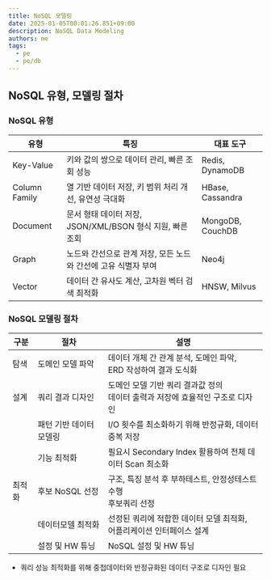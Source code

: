 ```yaml
---
title: NoSQL 모델링
date: 2025-01-05T00:01:26.851+09:00
description: NoSQL Data Modeling
authors: me
tags:
  - pe
  - pe/db 
---
```


## NoSQL 유형, 모델링 절차

### NoSQL 유형

| 유형 | 특징 | 대표 도구 |
| --- | --- | --- |
| Key-Value | 키와 값의 쌍으로 데이터 관리, 빠른 조회 성능 | Redis, DynamoDB |
| Column Family | 열 기반 데이터 저장, 키 범위 처리 개선, 유연성 극대화 | HBase, Cassandra |
| Document | 문서 형태 데이터 저장, JSON/XML/BSON 형식 지원, 빠른 조회 | MongoDB, CouchDB |
| Graph | 노드와 간선으로 관계 저장, 모든 노드와 간선에 고유 식별자 부여 | Neo4j |
| Vector | 데이터 간 유사도 계산, 고차원 벡터 검색 최적화 | HNSW, Milvus |

### NoSQL 모델링 절차

| 구분 | 절차 | 설명 |
| --- | --- | --- |
| 탐색 | 도메인 모델 파악 | 데이터 개체 간 관계 분석, 도메인 파악,<br/>ERD 작성하여 결과 도식화 |
| 설계 | 쿼리 결과 디자인 | 도메인 모델 기반 쿼리 결과값 정의<br/>데이터 출력과 저장에 효율적인 구조로 디자인 |
| | 패턴 기반 데이터 모델링 | I/O 횟수를 최소화하기 위해 반정규화, 데이터 중복 저장 |
| | 기능 최적화 | 필요시 Secondary Index 활용하여 전체 데이터 Scan 최소화 |
| 최적화 | 후보 NoSQL 선정 | 구조, 특징 분석 후 부하테스트, 안정성테스트 수행<br/> 후보쿼리 선정 |
| | 데이터모델 최적화 | 선정된 쿼리에 적합한 데이터 모델 최적화,<br/>어플리케이션 인터페이스 설계 |
| | 설정 및 HW 튜닝 | NoSQL 설정 및 HW 튜닝 |

- 쿼리 성능 최적화를 위해 중첩데이터와 반정규화된 데이터 구조로 디자인 필요
